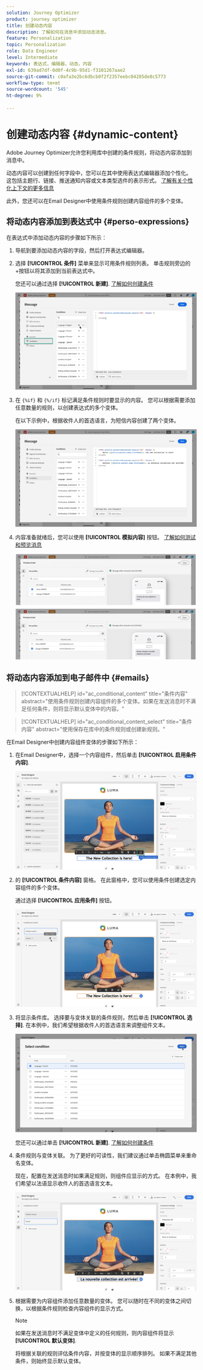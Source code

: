 ```yaml
---
solution: Journey Optimizer
product: journey optimizer
title: 创建动态内容
description: 了解如何在消息中添加动态消息。
feature: Personalization
topic: Personalization
role: Data Engineer
level: Intermediate
keywords: 表达式，编辑器，动态，内容
exl-id: 639ad7df-0d0f-4c9b-95d1-f3101267aae2
source-git-commit: c0afa3e2bc6dbcb0f2f2357eebc04285de8c5773
workflow-type: tm+mt
source-wordcount: '545'
ht-degree: 9%

---
```


# 创建动态内容 {#dynamic-content}

Adobe Journey Optimizer允许您利用库中创建的条件规则，将动态内容添加到消息中。

动态内容可以创建到任何字段中，您可以在其中使用表达式编辑器添加个性化。 这包括主题行、链接、推送通知内容或文本类型选件的表示形式。 [了解有关个性化上下文的更多信息](personalization-contexts.md)

此外，您还可以在Email Designer中使用条件规则创建内容组件的多个变体。

## 将动态内容添加到表达式中 {#perso-expressions}

在表达式中添加动态内容的步骤如下所示：

1. 导航到要添加动态内容的字段，然后打开表达式编辑器。

1. 选择 **[!UICONTROL 条件]** 菜单来显示可用条件规则列表。 单击规则旁边的+按钮以将其添加到当前表达式中。

   您还可以通过选择 **[!UICONTROL 新建]**. [了解如何创建条件](create-conditions.md)

   ![](assets/conditions-expression.png)

1. 在 `{%if}` 和 `{%/if}` 标记满足条件规则时要显示的内容。 您可以根据需要添加任意数量的规则，以创建表达式的多个变体。

   在以下示例中，根据收件人的首选语言，为短信内容创建了两个变体。

   ![](assets/conditions-language-sample.png)

1. 内容准备就绪后，您可以使用 **[!UICONTROL 模拟内容]** 按钮。 [了解如何测试和预览消息](../email/preview.md)

   ![](assets/conditions-preview.png)

## 将动态内容添加到电子邮件中 {#emails}

>[!CONTEXTUALHELP]
>id="ac_conditional_content"
>title="条件内容"
>abstract="使用条件规则创建内容组件的多个变体。如果在发送消息时不满足任何条件，则将显示默认变体中的内容。"

>[!CONTEXTUALHELP]
>id="ac_conditional_content_select"
>title="条件内容"
>abstract="使用保存在库中的条件规则或创建新规则。"

在Email Designer中创建内容组件变体的步骤如下所示：

1. 在Email Designer中，选择一个内容组件，然后单击 **[!UICONTROL 启用条件内容]**.

   ![](assets/conditions-enable-conditional.png)

1. 的 **[!UICONTROL 条件内容]** 窗格。 在此窗格中，您可以使用条件创建选定内容组件的多个变体。

   通过选择 **[!UICONTROL 应用条件]** 按钮。

   ![](assets/conditions-apply.png)

1. 将显示条件库。 选择要与变体关联的条件规则，然后单击 **[!UICONTROL 选择]**. 在本例中，我们希望根据收件人的首选语言来调整组件文本。

   ![](assets/conditions-select.png)

   您还可以通过单击 **[!UICONTROL 新建]**. [了解如何创建条件](create-conditions.md)

1. 条件规则与变体关联。 为了更好的可读性，我们建议通过单击椭圆菜单来重命名变体。

   现在，配置在发送消息时如果满足规则，则组件应显示的方式。 在本例中，我们希望以法语显示收件人的首选语言文本。

   ![](assets/conditions-design.png)

1. 根据需要为内容组件添加任意数量的变体。 您可以随时在不同的变体之间切换，以根据条件规则检查内容组件的显示方式。

   >[!NOTE]
   >如果在发送消息时不满足变体中定义的任何规则，则内容组件将显示 **[!UICONTROL 默认变体]**.
   >
   >将根据关联的规则评估条件内容，并按变体的显示顺序排列。 如果不满足其他条件，则始终显示默认变体。
